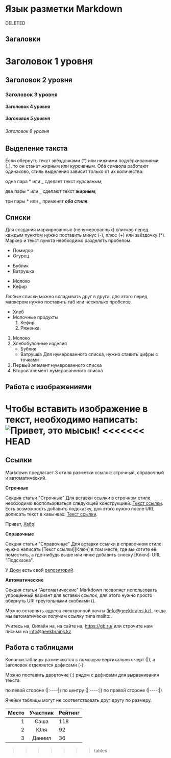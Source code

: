  # Язык разметки Markdown

DELETED
## Загаловки
# Заголовок 1 уровня
## Заголовок 2 уровня
### Заголовок 3 уровня
#### Заголовок 4 уровня
##### Заголовок 5 уровня
###### Заголовок 6 уровня

## Выделение такста
Если обернуть текст звёздочками (*) или нижними подчёркиваниями (_), то он станет жирным или курсивным. Оба символа работают одинаково, стиль выделения зависит только от их количества:

одна пара * или _ сделает текст *курсивным*;

две пары * или _ сделают текст **жирным**;

три пары * или _ применят ***оба стиля***.

## Списки
Для создания маркированных (ненумерованных) списков перед каждым пунктом нужно поставить минус (-), плюс (+) или звёздочку (*). Маркер и текст пункта необходимо разделять пробелом.
- Помидор
- Огурец

+ Бублик
+ Ватрушка

* Молоко
* Кефир

Любые списки можно вкладывать друг в друга, для этого перед маркером нужно поставить таб или несколько пробелов.
+ Хлеб
+ Молочные продукты
  1. Кефир
  2. Ряженка

1. Молоко
2. Хлебобулочные изделия
    + Бублик
    + Ватрушка
Для нумерованного списка, нужно ставить цифры с точками
1. Первый элемент нумерованного списка
2. Второй элемент нумерованнного списка
## Работа с изображениями
Чтобы вставить изображение в текст, необходимо написать:
![Привет, это мысык!](Teftel.jpg)
<<<<<<< HEAD
=======

## Ссылки

 Markdown предлагает 3 стиля разметки ссылок: строчный, справочный и автоматический.

**Строчные**   

Секция статьи "Строчные"
Для вставки ссылки в строчном стиле необходимо воспользоваться следующей конструкцией: [Текст ссылки](URL). Есть возможность добавить подсказку, для этого нужно после URL дописать текст в кавычках: [Текст ссылки](URL "Подсказка").

Привет, [Хабр](https://habr.com/ru/post/541258/ "Git для новичков")!

**Справочные** 

Секция статьи "Справочные"
Для вставки ссылки в справочном стиле нужно написать [Текст ссылки][Ключ] в том месте, где вы хотите её поместить, а где-нибудь выше или ниже добавить сноску [Ключ]: URL "Подсказка".

У [Доки][1] есть свой [репозиторий][repo].

[1]: https://doka.guide "Энциклопедия про web-dev"
[repo]: https://github.com/doka-guide "Репозиторий Доки"

**Автоматические** 

Секция статьи "Автоматические"
Markdown позволяет использовать упрощённый вариант для вставки ссылок, для этого нужно просто обернуть URI треугольными скобками (<URI>).

Можно вставлять адреса электронной почты (<info@geekbrains.kz>), тогда мы автоматически получим ссылку типа mailto:.

Учитесь на, Онлайн на, на сайте на,  <https://gb.ru/>
или строчите нам письма на <info@geekbrains.kz>

## Работа с таблицами

Колонки таблицы размечаются с помощью вертикальных черт (|), а заголовок отделяется дефисами (-).

Можно поставить двоеточие (:) рядом с дефисами для выравнивания текста:

по левой стороне (|:----|)
по центру (|:----:|)
по правой стороне (|----:|)

Ячейки таблицы могут не соответствовать друг другу по размеру.

|Место|Участник|Рейтинг|
|-:|:-:|:-|
|1|Саша|118|
|2|Юля|92|
|3|Даниил|36|
>>>>>>> tables
